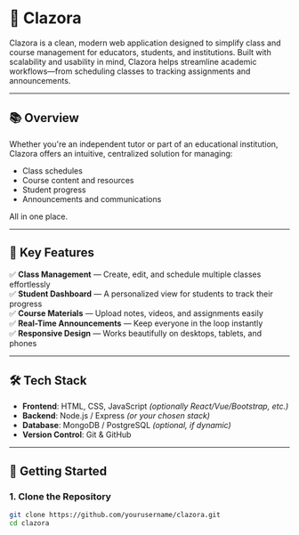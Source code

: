 

# 🌟 Clazora

Clazora is a clean, modern web application designed to simplify class and course management for educators, students, and institutions. Built with scalability and usability in mind, Clazora helps streamline academic workflows—from scheduling classes to tracking assignments and announcements.

---

## 📚 Overview

Whether you're an independent tutor or part of an educational institution, Clazora offers an intuitive, centralized solution for managing:

- Class schedules
- Course content and resources
- Student progress
- Announcements and communications

All in one place.

---

## 🔑 Key Features

✅ **Class Management** — Create, edit, and schedule multiple classes effortlessly  
✅ **Student Dashboard** — A personalized view for students to track their progress  
✅ **Course Materials** — Upload notes, videos, and assignments easily  
✅ **Real-Time Announcements** — Keep everyone in the loop instantly  
✅ **Responsive Design** — Works beautifully on desktops, tablets, and phones

---

## 🛠️ Tech Stack

- **Frontend**: HTML, CSS, JavaScript *(optionally React/Vue/Bootstrap, etc.)*
- **Backend**: Node.js / Express *(or your chosen stack)*
- **Database**: MongoDB / PostgreSQL *(optional, if dynamic)*
- **Version Control**: Git & GitHub

---

## 🚀 Getting Started

### 1. Clone the Repository

```bash
git clone https://github.com/yourusername/clazora.git
cd clazora
